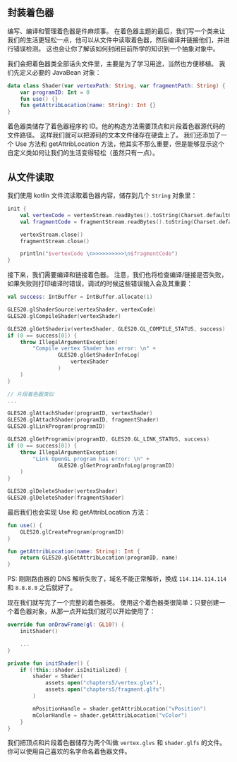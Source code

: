 ## 封装着色器

编写、编译和管理着色器是件麻烦事。
在着色器主题的最后，我们写一个类来让我们的生活更轻松一点，他可以从文件中读取着色器，然后编译并链接他们，并进行错误检测。
这也会让你了解该如何封闭目前所学的知识到一个抽象对象中。

我们会把着色器类全部话头文件里，主要是为了学习用途，当然也方便移植。
我们先定义必要的 JavaBean 对象：

```kotlin
data class Shader(var vertexPath: String, var fragmentPath: String) {
    var programID: Int = 0
    fun use() {}
    fun getAttribLocation(name: String): Int {}
}
```

着色器类储存了着色器程序的 ID。他的构造方法需要顶点和片段着色器源代码的文件路径。
这样我们就可以把源码的文本文件储存在硬盘上了。
我们还添加了一个 Use 方法和 getAttribLocation 方法，他其实不那么重要，但是能够显示这个自定义类如何让我们的生活变得轻松（虽然只有一点）。

## 从文件读取

我们使用 kotlin 文件流读取着色器内容，储存到几个 `String` 对象里：

```kotlin
init {
    val vertexCode = vertexStream.readBytes().toString(Charset.defaultCharset())
    val fragmentCode = fragmentStream.readBytes().toString(Charset.defaultCharset())

    vertexStream.close()
    fragmentStream.close()

    println("$vertexCode \n>>>>>>>>>>\n$fragmentCode")
}
```

接下来，我们需要编译和链接着色器。
注意，我们也将检查编译/链接是否失败，如果失败则打印编译时错误，调试的时候这些错误输入会及其重要：

```kotlin
val success: IntBuffer = IntBuffer.allocate(1)

GLES20.glShaderSource(vertexShader, vertexCode)
GLES20.glCompileShader(vertexShader)

GLES20.glGetShaderiv(vertexShader, GLES20.GL_COMPILE_STATUS, success)
if (0 == success[0]) {
    throw IllegalArgumentException(
        "Compile vertex Shader has error: \n" +
                GLES20.glGetShaderInfoLog(
                    vertexShader
                )
    )
}

// 片段着色器类似
...

GLES20.glAttachShader(programID, vertexShader)
GLES20.glAttachShader(programID, fragmentShader)
GLES20.glLinkProgram(programID)

GLES20.glGetProgramiv(programID, GLES20.GL_LINK_STATUS, success)
if (0 == success[0]) {
    throw IllegalArgumentException(
        "Link OpenGL program has error: \n" +
                GLES20.glGetProgramInfoLog(programID)
    )
}

GLES20.glDeleteShader(vertexShader)
GLES20.glDeleteShader(fragmentShader)
```

最后我们也会实现 Use 和 getAttribLocation 方法：

```kotlin
fun use() {
    GLES20.glCreateProgram(programID)
}

fun getAttribLocation(name: String): Int {
    return GLES20.glGetAttribLocation(programID, name)
}
```

PS: 刚刚路由器的 DNS 解析失败了，域名不能正常解析，换成 `114.114.114.114` 和 `8.8.8.8` 之后就好了。

现在我们就写完了一个完整的着色器类。
使用这个着色器类很简单：只要创建一个着色器对象，从那一点开始我们就可以开始使用了：

```kotlin
override fun onDrawFrame(gl: GL10?) {
    initShader()

    ...
}

private fun initShader() {
    if (!this::shader.isInitialized) {
        shader = Shader(
            assets.open("chapters5/vertex.glvs"),
            assets.open("chapters5/fragment.glfs")
        )

        mPositionHandle = shader.getAttribLocation("vPosition")
        mColorHandle = shader.getAttribLocation("vColor")
    }
}
```

我们把顶点和片段着色器储存为两个叫做 `vertex.glvs` 和 `shader.glfs` 的文件。
你可以使用自己喜欢的名字命名着色器文件。
